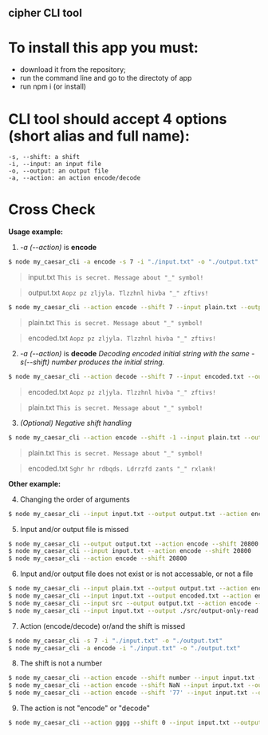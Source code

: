 ## cipher CLI tool

# To install this app you must:

-   download it from the repository;
-   run the command line and go to the directoty of app
-   run npm i (or install)

# CLI tool should accept 4 options (short alias and full name):

    -s, --shift: a shift
    -i, --input: an input file
    -o, --output: an output file
    -a, --action: an action encode/decode

# Cross Check

**Usage example:**

1. _-a (--action)_ is **encode**

```bash
$ node my_caesar_cli -a encode -s 7 -i "./input.txt" -o "./output.txt"
```

> input.txt
> `This is secret. Message about "_" symbol!`

> output.txt
> `Aopz pz zljyla. Tlzzhnl hivba "_" zftivs!`

```bash
$ node my_caesar_cli --action encode --shift 7 --input plain.txt --output encoded.txt
```

> plain.txt
> `This is secret. Message about "_" symbol!`

> encoded.txt
> `Aopz pz zljyla. Tlzzhnl hivba "_" zftivs!`

2. _-a (--action)_ is **decode**
   _Decoding encoded initial string with the same -s(--shift) number produces the initial string._

```bash
$ node my_caesar_cli --action decode --shift 7 --input encoded.txt --output plain.txt
```

> encoded.txt
> `Aopz pz zljyla. Tlzzhnl hivba "_" zftivs!`

> plain.txt
> `This is secret. Message about "_" symbol!`

3. _(Optional) Negative shift handling_

```bash
$ node my_caesar_cli --action encode --shift -1 --input plain.txt --output encoded.txt
```

> plain.txt
> `This is secret. Message about "_" symbol!`

> encoded.txt
> `Sghr hr rdbqds. Ldrrzfd zants "_" rxlank!`

**Other example:**

4. Changing the order of arguments

```bash
$ node my_caesar_cli --input input.txt --output output.txt --action encode --shift -1
```

5. Input and/or output file is missed

```bash
$ node my_caesar_cli --output output.txt --action encode --shift 20800
$ node my_caesar_cli --input input.txt --action encode --shift 20800
$ node my_caesar_cli --action encode --shift 20800
```

6. Input and/or output file does not exist or is not accessable, or not a file

```bash
$ node my_caesar_cli --input plain.txt --output output.txt --action encode --shift -1
$ node my_caesar_cli --input input.txt --output encoded.txt --action encode --shift -1
$ node my_caesar_cli --input src --output output.txt --action encode --shift -1
$ node my_caesar_cli --input input.txt --output ./src/output-only-read.txt --action encode --shift -1
```

7.  Action (encode/decode) or/and the shift is missed

```bash
$ node my_caesar_cli -s 7 -i "./input.txt" -o "./output.txt"
$ node my_caesar_cli -a encode -i "./input.txt" -o "./output.txt"
```

8. The shift is not a number

```bash
$ node my_caesar_cli --action encode --shift number --input input.txt --output output.txt
$ node my_caesar_cli --action encode --shift NaN --input input.txt --output output.txt
$ node my_caesar_cli --action encode --shift '77' --input input.txt --output output.txt
```

9. The action is not "encode" or "decode"

```bash
$ node my_caesar_cli --action gggg --shift 0 --input input.txt --output output.txt
```
